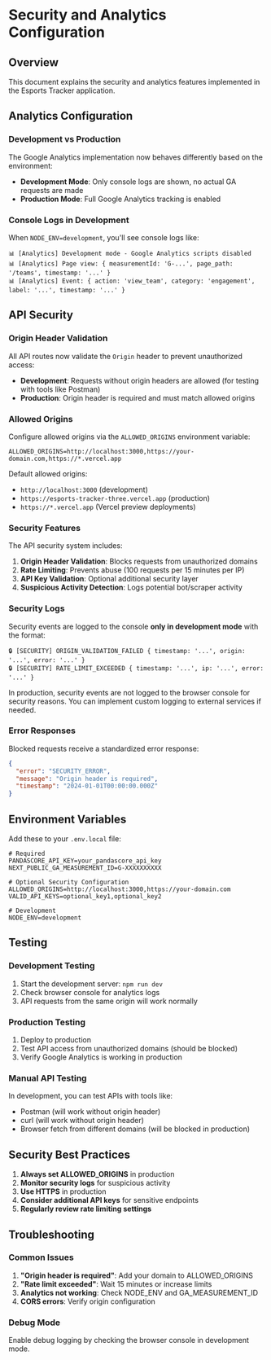 # Security and Analytics Configuration

## Overview

This document explains the security and analytics features implemented in the Esports Tracker application.

## Analytics Configuration

### Development vs Production

The Google Analytics implementation now behaves differently based on the environment:

- **Development Mode**: Only console logs are shown, no actual GA requests are made
- **Production Mode**: Full Google Analytics tracking is enabled

### Console Logs in Development

When `NODE_ENV=development`, you'll see console logs like:
```
📊 [Analytics] Development mode - Google Analytics scripts disabled
📊 [Analytics] Page view: { measurementId: 'G-...', page_path: '/teams', timestamp: '...' }
📊 [Analytics] Event: { action: 'view_team', category: 'engagement', label: '...', timestamp: '...' }
```

## API Security

### Origin Header Validation

All API routes now validate the `Origin` header to prevent unauthorized access:

- **Development**: Requests without origin headers are allowed (for testing with tools like Postman)
- **Production**: Origin header is required and must match allowed origins

### Allowed Origins

Configure allowed origins via the `ALLOWED_ORIGINS` environment variable:

```env
ALLOWED_ORIGINS=http://localhost:3000,https://your-domain.com,https://*.vercel.app
```

Default allowed origins:
- `http://localhost:3000` (development)
- `https://esports-tracker-three.vercel.app` (production)
- `https://*.vercel.app` (Vercel preview deployments)

### Security Features

The API security system includes:

1. **Origin Header Validation**: Blocks requests from unauthorized domains
2. **Rate Limiting**: Prevents abuse (100 requests per 15 minutes per IP)
3. **API Key Validation**: Optional additional security layer
4. **Suspicious Activity Detection**: Logs potential bot/scraper activity

### Security Logs

Security events are logged to the console **only in development mode** with the format:
```
🔒 [SECURITY] ORIGIN_VALIDATION_FAILED { timestamp: '...', origin: '...', error: '...' }
🔒 [SECURITY] RATE_LIMIT_EXCEEDED { timestamp: '...', ip: '...', error: '...' }
```

In production, security events are not logged to the browser console for security reasons. You can implement custom logging to external services if needed.

### Error Responses

Blocked requests receive a standardized error response:
```json
{
  "error": "SECURITY_ERROR",
  "message": "Origin header is required",
  "timestamp": "2024-01-01T00:00:00.000Z"
}
```

## Environment Variables

Add these to your `.env.local` file:

```env
# Required
PANDASCORE_API_KEY=your_pandascore_api_key
NEXT_PUBLIC_GA_MEASUREMENT_ID=G-XXXXXXXXXX

# Optional Security Configuration
ALLOWED_ORIGINS=http://localhost:3000,https://your-domain.com
VALID_API_KEYS=optional_key1,optional_key2

# Development
NODE_ENV=development
```

## Testing

### Development Testing

1. Start the development server: `npm run dev`
2. Check browser console for analytics logs
3. API requests from the same origin will work normally

### Production Testing

1. Deploy to production
2. Test API access from unauthorized domains (should be blocked)
3. Verify Google Analytics is working in production

### Manual API Testing

In development, you can test APIs with tools like:
- Postman (will work without origin header)
- curl (will work without origin header)
- Browser fetch from different domains (will be blocked in production)

## Security Best Practices

1. **Always set ALLOWED_ORIGINS** in production
2. **Monitor security logs** for suspicious activity
3. **Use HTTPS** in production
4. **Consider additional API keys** for sensitive endpoints
5. **Regularly review rate limiting settings**

## Troubleshooting

### Common Issues

1. **"Origin header is required"**: Add your domain to ALLOWED_ORIGINS
2. **"Rate limit exceeded"**: Wait 15 minutes or increase limits
3. **Analytics not working**: Check NODE_ENV and GA_MEASUREMENT_ID
4. **CORS errors**: Verify origin configuration

### Debug Mode

Enable debug logging by checking the browser console in development mode. 

